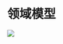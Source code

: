 # 领域模型

![](https://github.com/the-earn-money-system/Document/blob/master/docs/imgs/06-03-DomainModel.png?raw=true)
